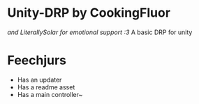 # Unity-DRP by CookingFluor
*and LiterallySolar for emotional support :3*
A basic DRP for unity

# __Feechjurs__
- Has an updater
- Has a readme asset
- Has a main controller~
